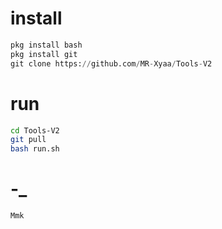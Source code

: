 # install
```python
pkg install bash
pkg install git
git clone https://github.com/MR-Xyaa/Tools-V2
```
# run
```bash
cd Tools-V2
git pull
bash run.sh
```
# -_
```php
Mmk
```
